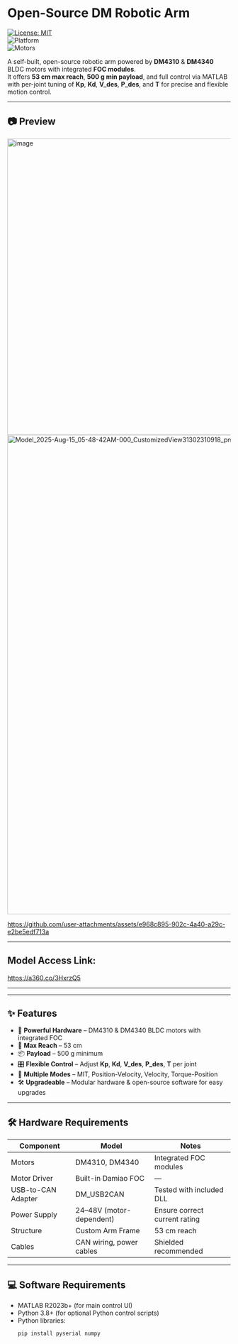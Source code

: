 # **Open-Source DM Robotic Arm**  
[![License: MIT](https://img.shields.io/badge/License-MIT-yellow.svg)](LICENSE)  
![Platform](https://img.shields.io/badge/platform-MATLAB%20%7C%20Python-blue)  
![Motors](https://img.shields.io/badge/motors-DM4310%20%26%20DM4340-green)  

A self-built, open-source robotic arm powered by **DM4310** & **DM4340** BLDC motors with integrated **FOC modules**.  
It offers **53 cm max reach**, **500 g min payload**, and full control via MATLAB with per-joint tuning of **Kp**, **Kd**, **V_des**, **P_des**, and **T** for precise and flexible motion control.  

---

## 📷 **Preview**

<img width="1068" height="668" alt="image" src="https://github.com/user-attachments/assets/8ab26a7c-4af1-406a-b4f8-460515da93ce" />

<img width="1920" height="1080" alt="Model_2025-Aug-15_05-48-42AM-000_CustomizedView31302310918_png" src="https://github.com/user-attachments/assets/b849083c-4f9a-4113-be0e-c19485265ca9" />



https://github.com/user-attachments/assets/e968c895-902c-4a40-a29c-e2be5edf713a



---
## Model Access Link:

https://a360.co/3HxrzQ5

---
---

## ✨ **Features**
- 🦾 **Powerful Hardware** – DM4310 & DM4340 BLDC motors with integrated FOC  
- 📏 **Max Reach** – 53 cm  
- 📦 **Payload** – 500 g minimum  
- 🎛 **Flexible Control** – Adjust **Kp**, **Kd**, **V_des**, **P_des**, **T** per joint  
- 🔄 **Multiple Modes** – MIT, Position-Velocity, Velocity, Torque-Position  
- 🛠 **Upgradeable** – Modular hardware & open-source software for easy upgrades  

---

## 🛠 **Hardware Requirements**
| Component | Model | Notes |
|-----------|-------|-------|
| Motors | DM4310, DM4340 | Integrated FOC modules |
| Motor Driver | Built-in Damiao FOC | — |
| USB-to-CAN Adapter | DM_USB2CAN | Tested with included DLL |
| Power Supply | 24–48V (motor-dependent) | Ensure correct current rating |
| Structure | Custom Arm Frame | 53 cm reach |
| Cables | CAN wiring, power cables | Shielded recommended |

---

## 💻 **Software Requirements**
- MATLAB R2023b+ (for main control UI)  
- Python 3.8+ (for optional Python control scripts)  
- Python libraries:  
  ```bash
  pip install pyserial numpy
